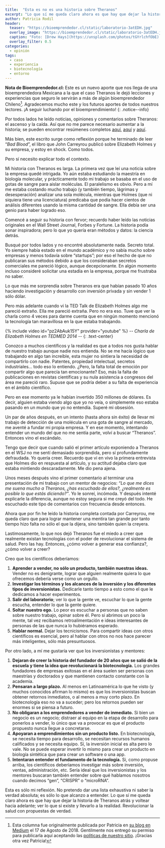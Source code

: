 ```yaml
---
title:  "Esta es no es una historia sobre Theranos"
excerpt: "Lo que sí me queda claro ahora es que hay que dejar la historia de Theranos atrás y voltear hacia adelante; ver lo que sí existe y llevarlo a la realidad."
author: Patricia Rodil
header:
  teaser: "https://bioemprendedor.cl/static/laboratorio-3atEDH.jpg"
  overlay_image: "https://bioemprendedor.cl/static/laboratorio-3atEDH.jpg"
  caption: "Foto: [Drew Hays](https://unsplash.com/photos/tGYrlchfObE) @ Unsplash"
  overlay_filter: 0.5
categories:
  - opinión
tags:
  - caso
  - experiencia
  - biotecnología
  - entorno
---
```


**Nota de Bioemprendedor.cl:** Este es un nuevo aporte que nos llega de una bioemprendedora Mexicana a la que el caso Theranos le dejó lecciones y experiencias que seguro le servirán a más de algún bioemprendedor Chileno[^1]. Agradecemos mucho este y los futuros aportes de todos nuestros lectores. ¡A seguir luchando por el bioemprendimiento!
{: .notice--info}

Por todos lados he leído noticias, opiniones y comentarios sobre Theranos: el ascenso y la caída. Así que no me parece necesario aumentar a la historia; se pueden encontrar resúmenes completos [aquí](https://www.xataka.com/medicina-y-salud/como-falsificar-el-sueno-americano-elizabeth-holmes-theranos-y-el-futuro-de-la-biotecnologia), [aquí](https://www.la-prensa.com.mx/ciencia-y-tecnologia/338104-por-anos-theranos-prometio-diagnostico-con-una-gota-de-sangre) y [aquí](https://www.bbc.com/news/business-43415967).

Más bien, este escrito surge como reflexión porque he terminado de leer “_Bad Blood_”, el libro que John Carreyrou publicó sobre Elizabeth Holmes y su empresa, y estoy en shock. Como todos.

Pero sí necesito explicar todo el contexto.

Mi historia con Theranos es larga. La primera vez que leí una noticia sobre la empresa quedé intrigada. Yo aún estaba estudiando la maestría en biología molecular, y prácticamente todo mi trabajo se basaba en el uso de gotas de sangre para aislar moléculas. El paralelismo es obvio. Pero a mí me estaba costando mucho trabajo (y también tiempo, lágrimas y desesperación) analizar una sola molécula, mientras que Holmes (que ni siquiera tiene una licenciatura) predicaba que podía hacer cientos de análisis diferentes usando la misma cantidad de sangre. Ella debía ser una genio para haber logrado eso.

Comencé a seguir su historia con fervor; recuerdo haber leído las noticias originales en el Wall Street Journal, Forbes y Fortune. La historia podía sonar inspiradora; pero lo que yo quería eran métodos y datos: la ciencia detrás.

Busqué por todos lados y no encontré absolutamente nada. Secreto total. Yo siempre había estado en el mundo académico y no sabía mucho sobre empresas y menos todavía sobre “startups”; por eso el hecho de que no publicaran sus métodos debido a que los consideraban secretos comerciales me pareció lógico, aunque decepcionante. En algún momento incluso consideré solicitar una estadía en la empresa, porque me frustraba no saber.

Lo que más me sorprendía sobre Theranos era que habían pasado 10 años haciendo investigación y desarrollo con inversión privada y sin vender 1 sólo dólar.

Pero más adelante cuando vi la TED Talk de Elizabeth Holmes algo me pareció extraño. Ella me pareció extraña. Pero no era eso. Tuve que ver la charla como 4 veces para darme cuenta que en ningún momento mencionó la tecnología tan maravillosa en la que estaba trabajando.

{% include video id="pz2AbAuk15Y" provider="youtube" %}
-- _Charla de Elizabeth Holmes en TEDMED 2014_ --
{: .text-center}

Conozco a muchos científicos y la realidad es que a todos nos gusta hablar de nuestro trabajo aunque nadie nos entienda. No se me hacía lógico que trabajando en algo tan increíble, esta mujer no sintiera la necesidad de compartirlo con nadie. Patentes, propiedad intelectual, secretos industriales… todo eso lo entiendo. ¿Pero, la falta total de emoción por compartir algo que parecía tan emocionante? Eso, más la falta de publicaciones en revistas científicas y su nula asistencia a congresos del área me pareció raro. Supuse que se podría deber a su falta de experiencia en el ámbito científico.

Pero en ese momento ya le habían invertido 350 millones de dólares. Es decir, alguien estaba viendo algo que yo no veía, o simplemente eso estaba pasando en un mundo que yo no entendía. Superé mi obsesión.

Un par de años después, en un intento (hasta ahora sin éxito) de llevar mi trabajo de detección de una molécula en una gota de sangre al mercado, me aventé a fundar mi propia empresa. Y en ese momento, intentando entender un mundo del que no me sentía parte, volví a buscar “Theranos”. Entonces vino el escándalo.

Tengo que decir que cuando salió el primer artículo exponiendo a Theranos en el WSJ no me sentí demasiado sorprendida, pero sí profundamente defraudada. Yo quería creer. Recuerdo que vi en vivo la primera entrevista que Holmes dio en respuesta al artículo, y su actitud dejaba claro que estaba mintiendo descaradamente. Me dio pena ajena.

Unos meses después vino el primer comentario al terminar una presentación de mi trabajo con un mentor de negocios: _“Lo que me dices me suena mucho a Theranos, ¿has escuchado de ellos?, ¿realmente es posible lo que estás diciendo?”_. Yo le sonreí, incómoda. Y después intenté explicarle la diferencia, aunque no estoy segura si me creyó del todo. He escuchado este tipo de comentarios con frecuencia desde entonces.

Ahora que por fin he leído la historia completa contada por Carreyrou, me queda claro que para lograr mantener una mentira tan grande por tanto tiempo hizo falta no sólo el que la dijera, sino también quien la creyera.

Lastimosamente, lo que nos dejó Theranos fue el miedo a creer que realmente existan tecnologías con el poder de revolucionar el sistema de salud. Pero las hay. Entonces, ¿cómo volver a generar esa confianza?, ¿cómo volver a creer?

Creo que los científicos deberíamos:

1. **Aprender a vender, no sólo un producto, también nuestras ideas.** Vender no es denigrante, lograr que alguien realmente quiera lo que ofrecemos debería verse como un orgullo.
2. **Investigar los términos y los alcances de la inversión y los diferentes tipos de inversionistas.** Dedicarle tanto tiempo a esto como el que le dedicamos a hacer experimentos.
3. **Salir del laboratorio**; ver lo que la gente ve, escuchar lo que la gente escucha, entender lo que la gente quiere.
4. **Soltar nuestro ego.** Lo peor es escuchar a personas que no saben sobre nuestro trabajo, opinar sobre él. Pero si abrimos un poco la mente, tal vez recibamos retroalimentación e ideas interesantes de personas de las que nunca lo hubiéramos esperado.
5. **Hablar normal.** Dejar los tecnicismos. Para compartir ideas con otros científicos es esencial, pero al hablar con otros no nos hace parecer más inteligentes, sólo más presuntuosos.

Por otro lado, a mí me gustaría ver que los inversionistas y mentores:

1. **Dejaran de creer la historia del fundador de 20 años que se salió de la escuela y tiene la idea que revolucionará la biotecnología.** Los grandes fundadores de empresas exitosas en el área suelen ser personas con maestrías y doctorados y que mantienen contacto constante con la academia.
2. **Pensaran a largo plazo.** Al menos en Latinoamérica lo que he visto (y muchos conocidos afirman lo mismo) es que los inversionistas buscan obtener retornos inmediatos, o al menos a muy corto plazo. En biotecnología eso no va a suceder; pero los retornos pueden ser enormes si se piensa a futuro.
3. **No obligaran a los emprendedores a vender de inmediato.** Si bien un negocio es un negocio; distraer al equipo en la etapa de desarrollo para ponerlos a vender, lo único que va a provocar es que el producto propuesto nunca llegue a concretarse.
4. **Apoyaran a emprendimientos sin un producto listo.** En biotecnología, se necesita tiempo para desarrollo, se necesitan recursos humanos calificados y se necesita equipo. Sí, la inversión inicial es alta pero lo vale. No se puede esperar invertir lo mismo para crear un producto en biología sintética que para crear un software o una app.
5. **Intentaran entender el fundamento de la tecnología.** Si, como propuse arriba, los científicos deberíamos investigar más sobre inversión, ventas, administración, etc. Sería ideal que los inversionistas y los mentores buscaran también entender sobre qué hablamos nosotros cuando decimos “gen”, “CRISPR” o “microRNA”.

Esta es sólo mi reflexión. No pretendo dar una lista exhaustiva ni saber la verdad absoluta; es sólo lo que alcanzo a entender. Lo que sí me queda claro ahora es que hay que dejar la historia de Theranos atrás y voltear hacia adelante; ver lo que sí existe y llevarlo a la realidad. Revolucionar la salud con propuestas de verdad.

[^1]: Esta columna fue originalmente publicada por Patricia en [su blog en Medium](https://medium.com/@patorodil/esta-es-no-es-una-historia-sobre-theranos-78386d7d67ed) el 17 de Agosto de 2018. Gentilmente nos entregó su permiso para publicarla aquí aceptando las [políticas de nuestro sitio](https://bioemprendedor.cl/politicas/). ¡Gracias otra vez Patricia!
